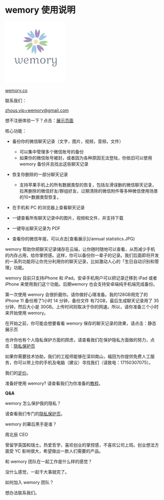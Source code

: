 # wemory 使用说明



![wemory_logo-removebg-preview](README.assets/wemory_logo-removebg-preview-7487710.png)

[wemory.co](wemory.co)

联系我们：

zhous.vip+wemory@gmail.com



想不注册体验一下？点击：[展示页面](https://wemory.co/#/demo)



核心功能：

* 备份你的微信聊天记录（文字，图片，视频，音频，文件）
  * 可以集中管理多个微信账号的备份
  * 如果你的微信账号被封，或者因为各种原因无法登陆，你依旧可以使用 wemory 备份并且找出这些聊天记录

* 恢复你删除的一部分聊天记录
  * 支持苹果手机上的所有数据类型的恢复，包括左滑误删的微信聊天记录，拉黑删除的微信好友/群组好友，过期清除的微信附件等多种微信使用场景的10+数据类型恢复。

* 在手机和 PC 的浏览器上查看聊天记录
* 一键查看所有聊天记录中的图片，视频和文件，并支持下载
* 一键导出聊天记录为 PDF 
* 查看你的微信年报，可以点击[查看展示](/annual statistics.JPG)







wemory 帮助你把聊天记录储存在云端，让你随时随地可以查看，从而减少手机的内存占用，给你掌控感。这样，你可以备份你一辈子的记录。我们后面即将开发的一系列功能将让你充分利用你的聊天记录，比如激动人心的「生日自动识别和管理」功能。 

wemory 目前只支持iPhone 和 iPad。安卓手机用户可以把记录迁移到 iPad 或者iPhone 来使用我们这个功能。后期wemory 也会支持安卓端纯手机端完成备份。

第一次使用 wemory 会很折磨你。请你做好心理准备。我的128GB用完了的 iPhone 11 备份用了1小时 14 分钟，备份文件 有72GB，最后生成聊天记录用了 35分钟，然后大小是 30GB。上传时间则取决于你的网速。所以，请你准备三个小时来开始使用 wemory。

在开始之前，你可能会想要看看 wemory 保存的聊天记录的效果，请点击：静态展示页

也许你也有个人隐私保护方面的顾虑，请查看我们在保护隐私方面做的努力，点击：[隐私保护页](/privacy.md)

如果你需要技术协助，我们的工程师能够在深圳南山，福田为你提供免费人工服务，你可以带上你的手机及电脑（建议）寻找我们（请致电：17150307075）。



我们的[定价](/pricing.md)。

 

准备好使用 wemory? 请查看我们为你准备的[教程](/user_guide.md)。



**Q&A** 

wemory 怎么保护我的隐私？

请查看我们专门的[隐私保护页](/privacy.md)。



wemory 的幕后黑手是谁？

周北辰 CEO

曾留学英国和瑞士。热爱哲学，喜欢创业的掌控感，不喜欢公司上班。创业想法方面受 YC 影响很大，希望做出一款人们需要的产品。



和 wemory 团队在一起工作是什么样的感觉？

没什么感觉，一起干大事就完了。



如何加入 wemory 团队？

想办法联系我们。

